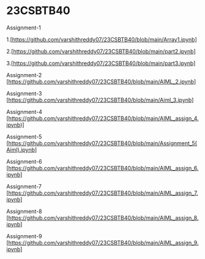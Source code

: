 # 23CSBTB40
Assignment-1

1.[https://github.com/varshithreddy07/23CSBTB40/blob/main/Array1.ipynb]

2.[https://github.com/varshithreddy07/23CSBTB40/blob/main/part2.ipynb]

3.[https://github.com/varshithreddy07/23CSBTB40/blob/main/part3.ipynb]

Assignment-2
[https://github.com/varshithreddy07/23CSBTB40/blob/main/AIML_2.ipynb]

Assignment-3
[https://github.com/varshithreddy07/23CSBTB40/blob/main/Aiml_3.ipynb]

Assignment-4
[https://github.com/varshithreddy07/23CSBTB40/blob/main/AIML_assign_4.ipynb)]

Assignment-5
[https://github.com/varshithreddy07/23CSBTB40/blob/main/Assignment_5(Aiml).ipynb]

Assignment-6
[https://github.com/varshithreddy07/23CSBTB40/blob/main/AIML_assign_6.ipynb]

Assignment-7
[https://github.com/varshithreddy07/23CSBTB40/blob/main/AIML_assign_7.ipynb]

Assignment-8
[https://github.com/varshithreddy07/23CSBTB40/blob/main/AIML_assign_8.ipynb]

Assignment-9
[https://github.com/varshithreddy07/23CSBTB40/blob/main/AIML_assign_9.ipynb]
